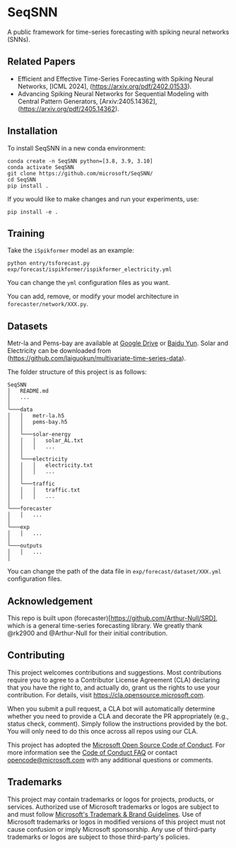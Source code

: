 # SeqSNN

A public framework for time-series forecasting with spiking neural networks (SNNs).

## Related Papers
* Efficient and Effective Time-Series Forecasting with Spiking Neural Networks, [ICML 2024], (https://arxiv.org/pdf/2402.01533).
* Advancing Spiking Neural Networks for Sequential Modeling with Central Pattern Generators, [Arxiv:2405.14362], (https://arxiv.org/pdf/2405.14362).


## Installation
To install SeqSNN in a new conda environment:
```
conda create -n SeqSNN python=[3.8, 3.9, 3.10]
conda activate SeqSNN
git clone https://github.com/microsoft/SeqSNN/
cd SeqSNN
pip install .
```

If you would like to make changes and run your experiments, use:

`pip install -e .`

## Training
Take the `iSpikformer` model as an example:

`python entry/tsforecast.py exp/forecast/ispikformer/ispikformer_electricity.yml`

You can change the `yml` configuration files as you want.

You can add, remove, or modify your model architecture in `forecaster/network/XXX.py`.

## Datasets

Metr-la and Pems-bay are available at [Google Drive](https://drive.google.com/drive/folders/10FOTa6HXPqX8Pf5WRoRwcFnW9BrNZEIX) or [Baidu Yun](https://pan.baidu.com/s/14Yy9isAIZYdU__OYEQGa_g).
Solar and Electricity can be downloaded from  (https://github.com/laiguokun/multivariate-time-series-data).

The folder structure of this project is as follows:
```
SeqSNN
│   README.md 
│   ...
│
└───data
│   │   metr-la.h5
│   │   pems-bay.h5
│   │
│   └───solar-energy
│   │   │   solar_AL.txt
│   │   │   ...
│   │   
│   └───electricity
│   │   │   electricity.txt
│   │   │   ...
│   │   
│   └───traffic
│   │   │   traffic.txt
│   │   │   ...
│
└───forecaster
│   │   ...
│
└───exp
│   │   ...
│
└───outputs
│   │   ...
│
```
You can change the path of the data file in `exp/forecast/dataset/XXX.yml` configuration files.

## Acknowledgement
This repo is built upon (forecaster)[https://github.com/Arthur-Null/SRD], which is a general time-series forecasting library. We greatly thank @rk2900 and @Arthur-Null for their initial contribution. 

## Contributing

This project welcomes contributions and suggestions.  Most contributions require you to agree to a
Contributor License Agreement (CLA) declaring that you have the right to, and actually do, grant us
the rights to use your contribution. For details, visit https://cla.opensource.microsoft.com.

When you submit a pull request, a CLA bot will automatically determine whether you need to provide
a CLA and decorate the PR appropriately (e.g., status check, comment). Simply follow the instructions
provided by the bot. You will only need to do this once across all repos using our CLA.

This project has adopted the [Microsoft Open Source Code of Conduct](https://opensource.microsoft.com/codeofconduct/).
For more information see the [Code of Conduct FAQ](https://opensource.microsoft.com/codeofconduct/faq/) or
contact [opencode@microsoft.com](mailto:opencode@microsoft.com) with any additional questions or comments.

## Trademarks

This project may contain trademarks or logos for projects, products, or services. Authorized use of Microsoft 
trademarks or logos are subject to and must follow 
[Microsoft's Trademark & Brand Guidelines](https://www.microsoft.com/en-us/legal/intellectualproperty/trademarks/usage/general).
Use of Microsoft trademarks or logos in modified versions of this project must not cause confusion or imply Microsoft sponsorship.
Any use of third-party trademarks or logos are subject to those third-party's policies.
